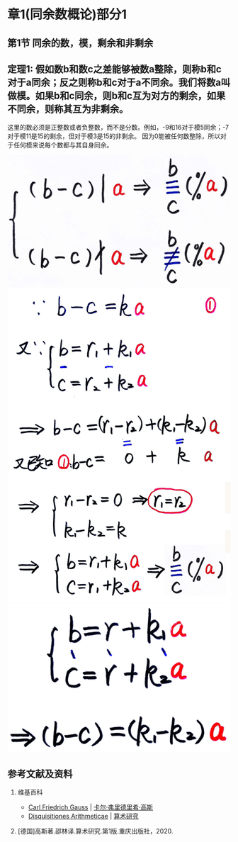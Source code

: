 # 章1(同余数概论)部分1

## 第1节 同余的数，模，剩余和非剩余

## 定理1: 假如数b和数c之差能够被数a整除，则称b和c对于a同余；反之则称b和c对于a不同余。我们将数a叫做模。如果b和c同余，则b和c互为对方的剩余，如果不同余，则称其互为非剩余。

这里的数必须是正整数或者负整数，而不是分数。例如，-9和16对于模5同余；-7对于模11是15的剩余，但对于模3是15的非剩余。 因为0能被任何数整除，所以对于任何模来说每个数都与其自身同余。

![](/images/数论/高斯的算术研究中典型的推演实验/章1/定理1/1-1.jpg)
![](/images/数论/高斯的算术研究中典型的推演实验/章1/定理1/1-2.jpg)
![](/images/数论/高斯的算术研究中典型的推演实验/章1/定理1/1-3.jpg)

## 参考文献及资料

1. 维基百科
	- [Carl Friedrich Gauss](https://en.wikipedia.org/wiki/Carl_Friedrich_Gauss) | [卡尔·弗里德里希·高斯](https://zh.wikipedia.org/wiki/%E5%8D%A1%E7%88%BE%C2%B7%E5%BC%97%E9%87%8C%E5%BE%B7%E9%87%8C%E5%B8%8C%C2%B7%E9%AB%98%E6%96%AF) 
	- [Disquisitiones Arithmeticae](https://en.wikipedia.org/wiki/Disquisitiones_Arithmeticae) | [算术研究](https://zh.wikipedia.org/wiki/算术研究) 

2. [德国]高斯著.邵林译.算术研究.第1版.重庆出版社，2020.




